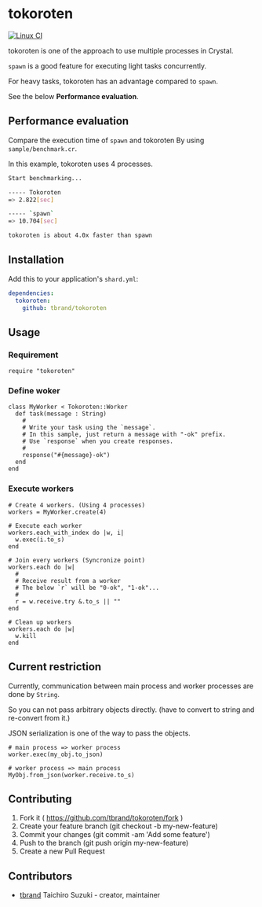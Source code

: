 # tokoroten

[![Linux CI](https://github.com/Axentro/tokoroten/actions/workflows/linux-ci.yml/badge.svg)](https://github.com/Axentro/tokoroten/actions/workflows/linux-ci.yml)

tokoroten is one of the approach to use multiple processes in Crystal.

`spawn` is a good feature for executing light tasks concurrently.

For heavy tasks, tokoroten has an advantage compared to `spawn`.

See the below **Performance evaluation**.

## Performance evaluation

Compare the execution time of `spawn` and tokoroten By using `sample/benchmark.cr`.

In this example, tokoroten uses 4 processes.

```bash
Start benchmarking...

----- Tokoroten
=> 2.822[sec]

----- `spawn`
=> 10.704[sec]

tokoroten is about 4.0x faster than spawn
```

## Installation

Add this to your application's `shard.yml`:

```yaml
dependencies:
  tokoroten:
    github: tbrand/tokoroten
```

## Usage

### Requirement
```crystal
require "tokoroten"
```

### Define woker
```crystal
class MyWorker < Tokoroten::Worker
  def task(message : String)
    #
    # Write your task using the `message`.
    # In this sample, just return a message with "-ok" prefix.
    # Use `response` when you create responses.
    #
    response("#{message}-ok")
  end
end
```

### Execute workers
```crystal
# Create 4 workers. (Using 4 processes)
workers = MyWorker.create(4)

# Execute each worker
workers.each_with_index do |w, i|
  w.exec(i.to_s)
end

# Join every workers (Syncronize point)
workers.each do |w|
  #
  # Receive result from a worker
  # The below `r` will be "0-ok", "1-ok"...
  #
  r = w.receive.try &.to_s || ""
end

# Clean up workers
workers.each do |w|
  w.kill
end
```

## Current restriction
Currently, communication between main process and worker processes are done by `String`.

So you can not pass arbitrary objects directly. (have to convert to string and re-convert from it.)

JSON serialization is one of the way to pass the objects.

```crystal
# main process => worker process
worker.exec(my_obj.to_json)
```

```crystal
# worker process => main process
MyObj.from_json(worker.receive.to_s)
```

## Contributing

1. Fork it ( https://github.com/tbrand/tokoroten/fork )
2. Create your feature branch (git checkout -b my-new-feature)
3. Commit your changes (git commit -am 'Add some feature')
4. Push to the branch (git push origin my-new-feature)
5. Create a new Pull Request

## Contributors

- [tbrand](https://github.com/tbrand) Taichiro Suzuki - creator, maintainer
